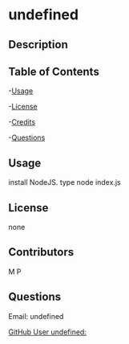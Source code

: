 # undefined
  ## Description
   ## Table of Contents
-[Usage](#usage)

-[License](#license)

-[Credits](#contributors)

-[Questions](#questions)
   ## Usage
   install NodeJS. type node index.js 
   ## License 
   none
   ## Contributors 
   M P
   ## Questions 
   Email: undefined

   [GitHub User undefined:](https://github.com/Mpz45)

